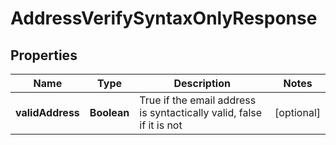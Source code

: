 
# AddressVerifySyntaxOnlyResponse

## Properties
Name | Type | Description | Notes
------------ | ------------- | ------------- | -------------
**validAddress** | **Boolean** | True if the email address is syntactically valid, false if it is not |  [optional]



